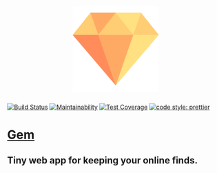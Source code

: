 <h1 align="center">
	<a href="https://cserdean.me">
		<img src="packages/www/static/diamond.svg" alt="logo" width="200">
	</a>
</h1>

[![Build Status](https://travis-ci.org/c0z0/gem-app.svg?branch=master)](https://travis-ci.org/c0z0/cserdean.me)
[![Maintainability](https://api.codeclimate.com/v1/badges/a313be619985c7e5f522/maintainability)](https://codeclimate.com/github/c0z0/gem-app/maintainability)
[![Test Coverage](https://api.codeclimate.com/v1/badges/a313be619985c7e5f522/test_coverage)](https://codeclimate.com/github/c0z0/gem-app/test_coverage)
[![code style: prettier](https://img.shields.io/badge/code_style-prettier-ff69b4.svg?style=flat)](https://github.com/prettier/prettier)

# [Gem](https://gem.cserdean.me)

## Tiny web app for keeping your online finds.
